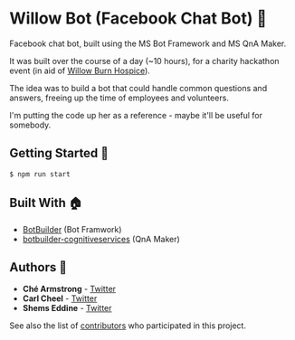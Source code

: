 # Willow Bot (Facebook Chat Bot) 🤖

Facebook chat bot, built using the MS Bot Framework and MS QnA Maker.

It was built over the course of a day (~10 hours), for a charity hackathon event (in aid of [Willow Burn Hospice](https://willow-burn.co.uk/)).

The idea was to build a bot that could handle common questions and answers, freeing up the time of employees and volunteers.

I'm putting the code up her as a reference - maybe it'll be useful for somebody.

## Getting Started 🚀

```$ npm run start```

## Built With 🏠

* [BotBuilder](https://github.com/Microsoft/BotBuilder) (Bot Framwork)
* [botbuilder-cognitiveservices](https://github.com/timmson/node-lgtv-api) (QnA Maker)

## Authors 👷

* **Ché Armstrong** - [Twitter](https://twitter.com/CheArmtrong)
* **Carl Cheel** - [Twitter](https://twitter.com/carlcheel13)
* **Shems Eddine** - [Twitter](https://twitter.com/shems42)

See also the list of [contributors](https://github.com/chearmstrong/willow-bot/graphs/contributors) who participated in this project.
